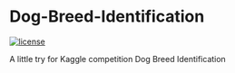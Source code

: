 # Dog-Breed-Identification
[![license](https://img.shields.io/github/license/mashape/apistatus.svg?maxAge=2592000)](https://github.com/fchollet/keras/blob/master/LICENSE)

A little try for Kaggle competition Dog Breed Identification
